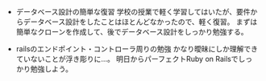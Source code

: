 - データベース設計の簡単な復習
学校の授業で軽く学習してはいたが、要件からデータベース設計をしたことはほとんどなかったので、軽く復習。
まずは簡単なクローンを作成して、後でデータベース設計をしっかり勉強する。

- railsのエンドポイント・コントローラ周りの勉強
かなり曖昧にしか理解できていないことが浮き彫りに…。
明日からパーフェクトRuby on Railsでしっかり勉強しよう。